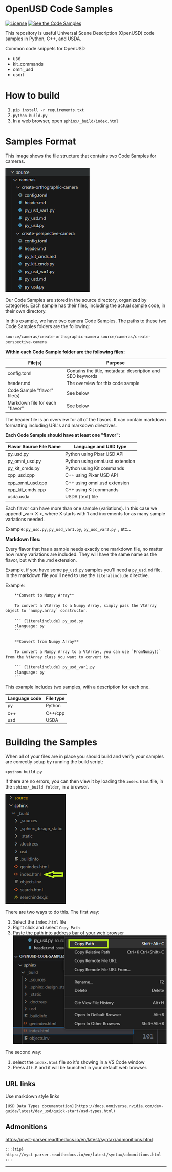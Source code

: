# OpenUSD Code Samples
[![License](https://img.shields.io/badge/License-Apache%202.0-blue.svg)](https://opensource.org/licenses/Apache-2.0) [![See the Code Samples](https://img.shields.io/badge/OpenUSD-Code_Samples-green
)](https://docs.omniverse.nvidia.com/dev-guide/latest/programmer_ref/usd.html)

This repository is useful Universal Scene Description (OpenUSD) code samples in Python, C++, and USDA.

Common code snippets for OpenUSD

- usd
- kit_commands
- omni_usd
- usdrt


# How to build
1. `pip install -r requirements.txt`
2. `python build.py`
3. In a web browser, open `sphinx/_build/index.html`

# Samples Format

This image shows the file structure that contains two Code Samples for cameras. 

![Alt text](images/image.png)

Our Code Samples are stored in the source directory, organized by categories. Each sample has their files, including the actual sample code, in their own directory.

In this example, we have two camera Code Samples. The paths to these two Code Samples folders are the following:

`source/cameras/create-orthographic-camera`
`source/cameras/create-perspective-camera`

**Within each Code Sample folder are the following files:**


| File(s) | Purpose |
| -----|----- |
| config.toml | Contains the title, metadata: description and SEO keywords |
| header.md | The overview for this code sample |
| Code Sample "flavor" file(s) | See below |
| Markdown file for each "flavor" | See below |

The header file is an overview for all of the flavors. It can contain markdown formatting including URL's and markdown directives.

**Each Code Sample should have at least one "flavor":**

| Flavor Source File Name | Language and USD type |
| -----|----- |
| py_usd.py | Python using Pixar USD API |
| py_omni_usd.py | Python using omni.usd extension |
| py_kit_cmds.py | Python using Kit commands |
| cpp_usd.cpp | C++ using Pixar USD API |
| cpp_omni_usd.cpp | C++ using omni.usd extension |
| cpp_kit_cmds.cpp | C++ using Kit commands |
| usda.usda | USDA (text) file |

Each flavor can have more than one sample (variations). In this case we append _var< X >, where X starts with 1 and increments for as many sample variations needed.

Example: `py_usd.py`, `py_usd_var1.py`, `py_usd_var2.py `, etc...

**Markdown files:**

Every flavor that has a sample needs exactly one markdown file, no matter how many variations are included. They will have the same name as the flavor, but with the .md extension.

Example, if you have some `py_usd.py` samples you'll need a `py_usd.md` file. In the markdown file you'll need to use the `literalinclude` directive.

Example:
```
    **Convert to Numpy Array**

    To convert a VtArray to a Numpy Array, simply pass the VtArray object to `numpy.array` constructor.

    ``` {literalinclude} py_usd.py
    :language: py
    ```

    **Convert from Numpy Array** 

    To convert a Numpy Array to a VtArray, you can use `FromNumpy()` from the VtArray class you want to convert to.

    ``` {literalinclude} py_usd_var1.py
    :language: py
    ``` 
```

This example includes two samples, with a description for each one.

 
| Language code | File type |
| -----|----- |
| py | Python |
| c++ | C++/cpp |
| usd | USDA |


# Building the Samples

When all of your files are in place you should build and verify your samples are correctly setup by running the build script:

```
>python build.py
```

If there are no errors, you can then view it by loading the ``index.html`` file, in the ``sphinx/_build folder``, in a browser. 

![Alt text](images/root_index_file.png)



There are two ways to do this. The first way: 
1. Select the ``index.html`` file
1. Right click and select ``Copy Path`` 
1. Paste the path into address bar of your web browser  
![Alt text](images/copy_path.png)

The second way:
1. select the ``index.html`` file so it's showing in a VS Code window
1. Press ``Alt-B`` and it will be launched in your default web browser.




## URL links

Use markdown style links

    [USD Data Types documentation](https://docs.omniverse.nvidia.com/dev-guide/latest/dev_usd/quick-start/usd-types.html) 

## Admonitions

https://myst-parser.readthedocs.io/en/latest/syntax/admonitions.html
    
    :::{tip}
    https://myst-parser.readthedocs.io/en/latest/syntax/admonitions.html
    :::




---

